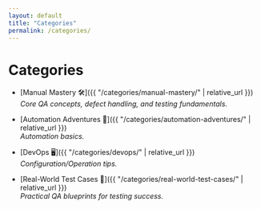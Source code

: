 ```yaml
---
layout: default
title: "Categories"
permalink: /categories/
--- 
```


# Categories

- [Manual Mastery 🛠]({{ "/categories/manual-mastery/" | relative_url }})  
  *Core QA concepts, defect handling, and testing fundamentals.*

- [Automation Adventures 🔌]({{ "/categories/automation-adventures/" | relative_url }})  
  *Automation basics.*

- [DevOps 🖥]({{ "/categories/devops/" | relative_url }})  
  *Configuration/Operation tips.*
  
- [Real-World Test Cases 🧬]({{ "/categories/real-world-test-cases/" | relative_url }})  
  *Practical QA blueprints for testing success.*
